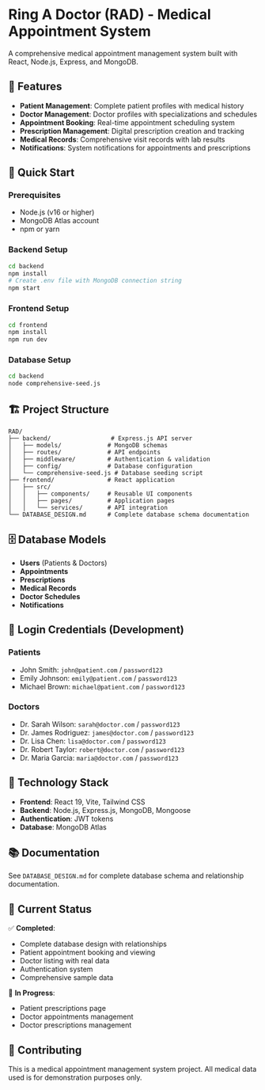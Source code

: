 # Ring A Doctor (RAD) - Medical Appointment System

A comprehensive medical appointment management system built with React, Node.js, Express, and MongoDB.

## 🏥 Features

- **Patient Management**: Complete patient profiles with medical history
- **Doctor Management**: Doctor profiles with specializations and schedules
- **Appointment Booking**: Real-time appointment scheduling system
- **Prescription Management**: Digital prescription creation and tracking
- **Medical Records**: Comprehensive visit records with lab results
- **Notifications**: System notifications for appointments and prescriptions

## 🚀 Quick Start

### Prerequisites

- Node.js (v16 or higher)
- MongoDB Atlas account
- npm or yarn

### Backend Setup

```bash
cd backend
npm install
# Create .env file with MongoDB connection string
npm start
```

### Frontend Setup

```bash
cd frontend
npm install
npm run dev
```

### Database Setup

```bash
cd backend
node comprehensive-seed.js
```

## 🏗️ Project Structure

```
RAD/
├── backend/                 # Express.js API server
│   ├── models/             # MongoDB schemas
│   ├── routes/             # API endpoints
│   ├── middleware/         # Authentication & validation
│   ├── config/             # Database configuration
│   └── comprehensive-seed.js # Database seeding script
├── frontend/               # React application
│   ├── src/
│   │   ├── components/     # Reusable UI components
│   │   ├── pages/          # Application pages
│   │   └── services/       # API integration
└── DATABASE_DESIGN.md      # Complete database schema documentation
```

## 🗄️ Database Models

- **Users** (Patients & Doctors)
- **Appointments**
- **Prescriptions**
- **Medical Records**
- **Doctor Schedules**
- **Notifications**

## 📝 Login Credentials (Development)

### Patients

- John Smith: `john@patient.com` / `password123`
- Emily Johnson: `emily@patient.com` / `password123`
- Michael Brown: `michael@patient.com` / `password123`

### Doctors

- Dr. Sarah Wilson: `sarah@doctor.com` / `password123`
- Dr. James Rodriguez: `james@doctor.com` / `password123`
- Dr. Lisa Chen: `lisa@doctor.com` / `password123`
- Dr. Robert Taylor: `robert@doctor.com` / `password123`
- Dr. Maria Garcia: `maria@doctor.com` / `password123`

## 🔧 Technology Stack

- **Frontend**: React 19, Vite, Tailwind CSS
- **Backend**: Node.js, Express.js, MongoDB, Mongoose
- **Authentication**: JWT tokens
- **Database**: MongoDB Atlas

## 📚 Documentation

See `DATABASE_DESIGN.md` for complete database schema and relationship documentation.

## 🎯 Current Status

✅ **Completed**:

- Complete database design with relationships
- Patient appointment booking and viewing
- Doctor listing with real data
- Authentication system
- Comprehensive sample data

🔄 **In Progress**:

- Patient prescriptions page
- Doctor appointments management
- Doctor prescriptions management

## 🤝 Contributing

This is a medical appointment management system project. All medical data used is for demonstration purposes only.

